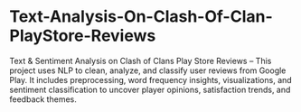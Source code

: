 # Text-Analysis-On-Clash-Of-Clan-PlayStore-Reviews
Text &amp; Sentiment Analysis on Clash of Clans Play Store Reviews – This project uses NLP to clean, analyze, and classify user reviews from Google Play. It includes preprocessing, word frequency insights, visualizations, and sentiment classification to uncover player opinions, satisfaction trends, and feedback themes.
